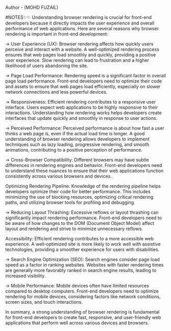 Author - (MOHD FUZAIL)

#NOTES✨✨
Understanding browser rendering is crucial for front-end developers because it directly impacts the user experience and overall performance of web applications. Here are several reasons why browser rendering is important in front-end development:

-> User Experience (UX): Browser rendering affects how quickly users perceive and interact with a website. A well-optimized rendering process ensures that web pages load smoothly and quickly, providing a positive user experience. Slow rendering can lead to frustration and a higher likelihood of users abandoning the site.

-> Page Load Performance: Rendering speed is a significant factor in overall page load performance. Front-end developers need to optimize their code and assets to ensure that web pages load efficiently, especially on slower network connections and less powerful devices.

-> Responsiveness: Efficient rendering contributes to a responsive user interface. Users expect web applications to be highly responsive to their interactions. Understanding how rendering works helps developers create interfaces that update quickly and smoothly in response to user actions.

-> Perceived Performance: Perceived performance is about how fast a user thinks a web page is, even if the actual load time is longer. A good understanding of browser rendering allows developers to implement techniques such as lazy loading, progressive rendering, and smooth animations, contributing to a positive perception of performance.

-> Cross-Browser Compatibility: Different browsers may have subtle differences in rendering engines and behavior. Front-end developers need to understand these nuances to ensure that their web applications function consistently across various browsers and devices.

Optimizing Rendering Pipeline: Knowledge of the rendering pipeline helps developers optimize their code for better performance. This includes minimizing the use of blocking resources, optimizing critical rendering paths, and utilizing browser tools for profiling and debugging.

-> Reducing Layout Thrashing: Excessive reflows or layout thrashing can significantly impact rendering performance. Front-end developers need to be aware of how changes to the DOM (Document Object Model) affect layout and rendering and strive to minimize unnecessary reflows.

Accessibility: Efficient rendering contributes to a more accessible web experience. A well-optimized site is more likely to work well with assistive technologies, providing a smoother experience for users with disabilities.

-> Search Engine Optimization (SEO): Search engines consider page load speed as a factor in ranking websites. Websites with faster rendering times are generally more favorably ranked in search engine results, leading to increased visibility.

-> Mobile Performance: Mobile devices often have limited resources compared to desktop computers. Front-end developers need to optimize rendering for mobile devices, considering factors like network conditions, screen sizes, and touch interactions.

In summary, a strong understanding of browser rendering is fundamental for front-end developers to create fast, responsive, and user-friendly web applications that perform well across various devices and browsers.
